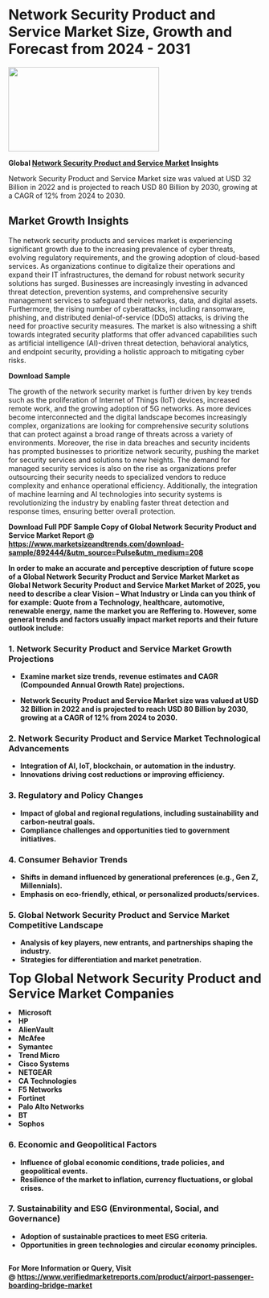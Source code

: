 <H1>Network Security Product and Service Market Size, Growth and Forecast from 2024 - 2031</H1><img class="aligncenter size-medium wp-image-584254" src="https://thirdeyenews.in/wp-content/uploads/2024/09/Global-Market-Research-300x168.jpeg" alt="" width="300" height="168" /><p><strong>Global&nbsp;<a href="https://www.marketsizeandtrends.com/download-sample/892444/&amp;utm_source=Pulse&amp;utm_medium=208">Network Security Product and Service Market</a> Insights</strong></p><p>Network Security Product and Service Market size was valued at USD 32 Billion in 2022 and is projected to reach USD 80 Billion by 2030, growing at a CAGR of 12% from 2024 to 2030.</p><p><h2>Market Growth Insights</h2> <p>The network security products and services market is experiencing significant growth due to the increasing prevalence of cyber threats, evolving regulatory requirements, and the growing adoption of cloud-based services. As organizations continue to digitalize their operations and expand their IT infrastructures, the demand for robust network security solutions has surged. Businesses are increasingly investing in advanced threat detection, prevention systems, and comprehensive security management services to safeguard their networks, data, and digital assets. Furthermore, the rising number of cyberattacks, including ransomware, phishing, and distributed denial-of-service (DDoS) attacks, is driving the need for proactive security measures. The market is also witnessing a shift towards integrated security platforms that offer advanced capabilities such as artificial intelligence (AI)-driven threat detection, behavioral analytics, and endpoint security, providing a holistic approach to mitigating cyber risks.</p> <p><strong>Download Sample</strong></p> <p>The growth of the network security market is further driven by key trends such as the proliferation of Internet of Things (IoT) devices, increased remote work, and the growing adoption of 5G networks. As more devices become interconnected and the digital landscape becomes increasingly complex, organizations are looking for comprehensive security solutions that can protect against a broad range of threats across a variety of environments. Moreover, the rise in data breaches and security incidents has prompted businesses to prioritize network security, pushing the market for security services and solutions to new heights. The demand for managed security services is also on the rise as organizations prefer outsourcing their security needs to specialized vendors to reduce complexity and enhance operational efficiency. Additionally, the integration of machine learning and AI technologies into security systems is revolutionizing the industry by enabling faster threat detection and response times, ensuring better overall protection. <p><strong></p><p><span class=""><strong>Download Full PDF Sample Copy of Global Network Security Product and Service Market Report</strong> @ <a href="https://www.marketsizeandtrends.com/download-sample/892444/&amp;utm_source=Pulse&amp;utm_medium=208" target="_blank">https://www.marketsizeandtrends.com/download-sample/892444/&amp;utm_source=Pulse&amp;utm_medium=208</a></span></p><p>In order to make an accurate and perceptive description of future scope of a Global&nbsp;Network Security Product and Service Market Market as Global&nbsp;Network Security Product and Service Market Market of 2025, you need to describe a clear Vision &ndash; What Industry or Linda can you think of for example: Quote from a Technology, healthcare, automotive, renewable energy, name the market you are Reffering to. However, some general trends and factors usually impact market reports and their future outlook include:</p><h3>1.&nbsp;<strong>Network Security Product and Service Market Growth Projections</strong></h3><ul><li>Examine market size trends, revenue estimates and CAGR (Compounded Annual Growth Rate) projections.</li><li><p>Network Security Product and Service Market size was valued at USD 32 Billion in 2022 and is projected to reach USD 80 Billion by 2030, growing at a CAGR of 12% from 2024 to 2030.</p></li></ul><h3>2.&nbsp;<strong>Network Security Product and Service Market Technological Advancements</strong></h3><ul><li>Integration of AI, IoT, blockchain, or automation in the industry.</li><li>Innovations driving cost reductions or improving efficiency.</li></ul><h3>3.&nbsp;<strong>Regulatory and Policy Changes</strong></h3><ul><li>Impact of global and regional regulations, including sustainability and carbon-neutral goals.</li><li>Compliance challenges and opportunities tied to government initiatives.</li></ul><h3>4.&nbsp;<strong>Consumer Behavior Trends</strong></h3><ul><li>Shifts in demand influenced by generational preferences (e.g., Gen Z, Millennials).</li><li>Emphasis on eco-friendly, ethical, or personalized products/services.</li></ul><h3>5.&nbsp;<strong>Global Network Security Product and Service Market Competitive Landscape</strong></h3><ul><li>Analysis of key players, new entrants, and partnerships shaping the industry.</li><li>Strategies for differentiation and market penetration.</li></ul><p data-pm-slice="1 1 []"><span style="color: inherit; font-family: inherit; font-size: 25px;">Top Global Network Security Product and Service Market Companies</span></p><div class="" data-test-id=""><p><li>Microsoft</li><li> HP</li><li> AlienVault</li><li> McAfee</li><li> Symantec</li><li> Trend Micro</li><li> Cisco Systems</li><li> NETGEAR</li><li> CA Technologies</li><li> F5 Networks</li><li> Fortinet</li><li> Palo Alto Networks</li><li> BT</li><li> Sophos</li></p></div><h3>6.&nbsp;<strong>Economic and Geopolitical Factors</strong></h3><ul><li>Influence of global economic conditions, trade policies, and geopolitical events.</li><li>Resilience of the market to inflation, currency fluctuations, or global crises.</li></ul><h3>7.&nbsp;<strong>Sustainability and ESG (Environmental, Social, and Governance)</strong></h3><ul><li>Adoption of sustainable practices to meet ESG criteria.</li><li>Opportunities in green technologies and circular economy principles.</li></ul><h2><strong style="font-size: 14px;">For More Information or Query, Visit @&nbsp;</strong><a style="background-color: #ffffff; font-size: 14px;" href="https://www.marketsizeandtrends.com/report/network-security-product-and-service-market-/" target="_blank">https://www.verifiedmarketreports.com/product/airport-passenger-boarding-bridge-market</a></h2>
